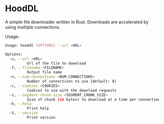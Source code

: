 # HoodDL

A simple file downloader written in Rust. Downloads are accelerated by using multiple connections.

Usage:

```bash
Usage: hooddl [OPTIONS] --url <URL>

Options:
  -u, --url <URL>
          Url of the file to download
  -f, --filename <FILENAME>
          Output file name
  -n, --num-connections <NUM_CONNECTIONS>
          Number of connections to use [default: 8]
  -c, --cookies <COOKIES>
          Cookies to use with the download requests
  -s, --segment-chunk-size <SEGMENT_CHUNK_SIZE>
          Size of chunk (in bytes) to download at a time per connection [default: 8388608]
  -h, --help
          Print help
  -V, --version
          Print version
```
